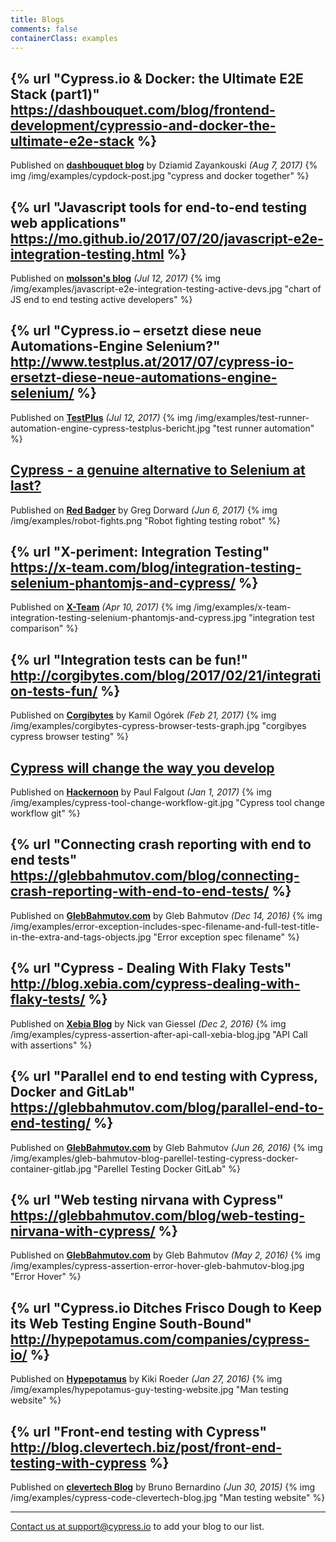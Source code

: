 ```yaml
---
title: Blogs
comments: false
containerClass: examples
---
```


## {% url "Cypress.io & Docker: the Ultimate E2E Stack (part1)" https://dashbouquet.com/blog/frontend-development/cypressio-and-docker-the-ultimate-e2e-stack %}

Published on [**dashbouquet blog**](https://dashbouquet.com/blog) by Dziamid Zayankouski *(Aug 7, 2017)*
{% img /img/examples/cypdock-post.jpg "cypress and docker together" %}

## {% url "Javascript tools for end-to-end testing web applications" https://mo.github.io/2017/07/20/javascript-e2e-integration-testing.html %}

Published on [**molsson's blog**](https://mo.github.io/) *(Jul 12, 2017)*
{% img /img/examples/javascript-e2e-integration-testing-active-devs.jpg "chart of JS end to end testing active developers" %}

## {% url "Cypress.io – ersetzt diese neue Automations-Engine Selenium?" http://www.testplus.at/2017/07/cypress-io-ersetzt-diese-neue-automations-engine-selenium/ %}

Published on [**TestPlus**](http://www.testplus.at/) *(Jul 12, 2017)*
{% img /img/examples/test-runner-automation-engine-cypress-testplus-bericht.jpg "test runner automation" %}

## [Cypress - a genuine alternative to Selenium at last?](https://red-badger.com/blog/2017/6/16/cypress-a-genuine-alternative-to-selenium-at-last)

Published on [**Red Badger**](https://red-badger.com/blog) by Greg Dorward *(Jun 6, 2017)*
{% img /img/examples/robot-fights.png "Robot fighting testing robot" %}

## {% url "X-periment: Integration Testing" https://x-team.com/blog/integration-testing-selenium-phantomjs-and-cypress/ %}

Published on [**X-Team**](https://x-team.com) *(Apr 10, 2017)*
{% img /img/examples/x-team-integration-testing-selenium-phantomjs-and-cypress.jpg "integration test comparison" %}

## {% url "Integration tests can be fun!" http://corgibytes.com/blog/2017/02/21/integration-tests-fun/ %}

Published on [**Corgibytes**](http://corgibytes.com/blog) by Kamil Ogórek *(Feb 21, 2017)*
{% img /img/examples/corgibytes-cypress-browser-tests-graph.jpg "corgibyes cypress browser testing" %}

## [Cypress will change the way you develop](https://hackernoon.com/cypress-will-change-the-way-you-develop-47a194d2a33f)

Published on [**Hackernoon**](https://hackernoon.com) by Paul Falgout *(Jan 1, 2017)*
{% img /img/examples/cypress-tool-change-workflow-git.jpg "Cypress tool change workflow git" %}

## {% url "Connecting crash reporting with end to end tests" https://glebbahmutov.com/blog/connecting-crash-reporting-with-end-to-end-tests/ %}

Published on [**GlebBahmutov.com**](https://glebbahmutov.com/blog) by Gleb Bahmutov *(Dec 14, 2016)*
{% img /img/examples/error-exception-includes-spec-filename-and-full-test-title-in-the-extra-and-tags-objects.jpg "Error exception spec filename" %}

## {% url "Cypress - Dealing With Flaky Tests" http://blog.xebia.com/cypress-dealing-with-flaky-tests/ %}

Published on [**Xebia Blog**](http://blog.xebia.com) by Nick van Giessel *(Dec 2, 2016)*
{% img /img/examples/cypress-assertion-after-api-call-xebia-blog.jpg "API Call with assertions" %}

## {% url "Parallel end to end testing with Cypress, Docker and GitLab" https://glebbahmutov.com/blog/parallel-end-to-end-testing/ %}

Published on [**GlebBahmutov.com**](https://glebbahmutov.com/blog) by Gleb Bahmutov *(Jun 26, 2016)*
{% img /img/examples/gleb-bahmutov-blog-parellel-testing-cypress-docker-container-gitlab.jpg "Parellel Testing Docker GitLab" %}

## {% url "Web testing nirvana with Cypress" https://glebbahmutov.com/blog/web-testing-nirvana-with-cypress/ %}

Published on [**GlebBahmutov.com**](https://glebbahmutov.com/blog) by Gleb Bahmutov *(May 2, 2016)*
{% img /img/examples/cypress-assertion-error-hover-gleb-bahmutov-blog.jpg "Error Hover" %}

## {% url "Cypress.io Ditches Frisco Dough to Keep its Web Testing Engine South-Bound" http://hypepotamus.com/companies/cypress-io/ %}

Published on [**Hypepotamus**](http://hypepotamus.com) by Kiki Roeder *(Jan 27, 2016)*
{% img /img/examples/hypepotamus-guy-testing-website.jpg "Man testing website" %}

## {% url "Front-end testing with Cypress" http://blog.clevertech.biz/post/front-end-testing-with-cypress %}

Published on [**clevertech Blog**](http://blog.clevertech.biz) by Bruno Bernardino *(Jun 30, 2015)*
{% img /img/examples/cypress-code-clevertech-blog.jpg "Man testing website" %}

***

[Contact us at support@cypress.io](mailto:support@cypress.io) to add your blog to our list.
